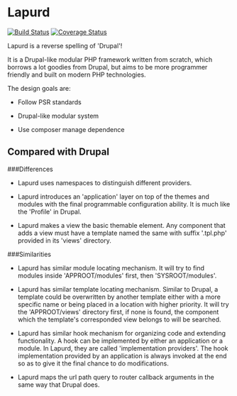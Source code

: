 Lapurd
======

[![Build Status](https://api.travis-ci.org/Lapurd/Lapurd.png)](https://travis-ci.org/Lapurd/Lapurd)
[![Coverage Status](https://coveralls.io/repos/Lapurd/Lapurd/badge.png)](https://coveralls.io/r/Lapurd/Lapurd)

Lapurd is a reverse spelling of 'Drupal'!

It is a Drupal-like modular PHP framework written from scratch, which borrows a
lot goodies from Drupal, but aims to be more programmer friendly and built on
modern PHP technologies.

The design goals are:

* Follow PSR standards

* Drupal-like modular system

* Use composer manage dependence

Compared with Drupal
--------------------

###Differences

* Lapurd uses namespaces to distinguish different providers.

* Lapurd introduces an 'application' layer on top of the themes and modules with the final programmable configuration ability. It is much like the 'Profile' in Drupal.

* Lapurd makes a view the basic themable element. Any component that adds a view must have a template named the same with suffix '.tpl.php' provided in its 'views' directory.

###Similarities

* Lapurd has similar module locating mechanism. It will try to find modules inside 'APPROOT/modules' first, then 'SYSROOT/modules'.

* Lapurd has similar template locating mechanism. Similar to Drupal, a template could be overwritten by another template either with a more specific name or being placed in a location with higher priority. It will try the 'APPROOT/views' directory first, if none is found, the component which the template's corresponded view belongs to will be searched.

* Lapurd has similar hook mechanism for organizing code and extending functionality. A hook can be implemented by either an application or a module. In Lapurd, they are called 'implementation providers'. The hook implementation provided by an application is always invoked at the end so as to give it the final chance to do modifications.

* Lapurd maps the url path query to router callback arguments in the same way that Drupal does.
